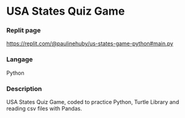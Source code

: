 # USA States Quiz Game

### Replit page

https://replit.com/@paulinehuby/us-states-game-python#main.py

### Langage

Python

### Description

USA States Quiz Game, coded to practice Python, Turtle Library and reading csv files with Pandas.
